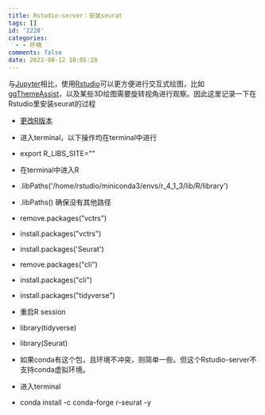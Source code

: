 ```yaml
---
title: Rstudio-server：安装seurat
tags: []
id: '2228'
categories:
  - - 环境
comments: false
date: 2022-08-12 18:05:28
---
```


与[Jupyter](https://occdn.limour.top/2179.html)相比，使用[Rstudio](https://occdn.limour.top/1677.html)可以更方便进行交互式绘图，比如[ggThemeAssist](https://occdn.limour.top/1682.html)，以及某些3D绘图需要旋转视角进行观察。因此这里记录一下在Rstudio里安装seurat的过程

*   [更改R版本](https://occdn.limour.top/1680.html)
*   进入terminal，以下操作均在terminal中进行
*   export R\_LIBS\_SITE=""
*   在terminal中进入R
*   .libPaths('/home/rstudio/miniconda3/envs/r\_4\_1\_3/lib/R/library')
*   .libPaths() 确保没有其他路径
*   remove.packages("vctrs")
*   install.packages("vctrs")
*   install.packages('Seurat')
*   remove.packages("cli")
*   install.packages("cli")
*   install.packages("tidyverse")
*   重启R session
*   library(tidyverse)
*   library(Seurat)

*   如果conda有这个包，且环境不冲突，则简单一些。但这个Rstudio-server不支持conda虚拟环境。
*   进入terminal
*   conda install -c conda-forge r-seurat -y